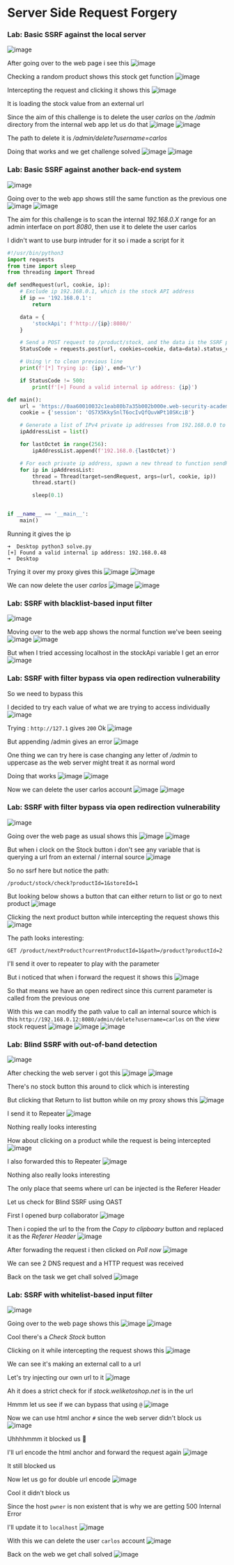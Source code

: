 # Server Side Request Forgery 

<h3> Lab: Basic SSRF against the local server </h3>

![image](https://github.com/h4ckyou/h4ckyou.github.io/assets/127159644/32997785-74fe-46ec-a190-4075db32ec9c)

After going over to the web page i see this
![image](https://github.com/h4ckyou/h4ckyou.github.io/assets/127159644/3cd6f9f7-7910-48bc-9d12-a47ac10ad906)

Checking a random product shows this stock get function
![image](https://github.com/h4ckyou/h4ckyou.github.io/assets/127159644/6cc8f8b0-d8cd-49de-839c-b42962b14a67)

Intercepting the request and clicking it shows this
![image](https://github.com/h4ckyou/h4ckyou.github.io/assets/127159644/2f4f356c-2839-4157-946c-f23483913339)

It is loading the stock value from an external url 

Since the aim of this challenge is to delete the user *carlos* on the */admin* directory from the internal web app let us do that
![image](https://github.com/h4ckyou/h4ckyou.github.io/assets/127159644/b1d984ff-4d0e-4f13-ba52-942d409a7fa5)
![image](https://github.com/h4ckyou/h4ckyou.github.io/assets/127159644/fb603606-d8cf-4ee7-aeb0-f6b876f84a2b)

The path to delete it is */admin/delete?username=carlos*

Doing that works and we get challenge solved
![image](https://github.com/h4ckyou/h4ckyou.github.io/assets/127159644/c5a88ce6-d848-4046-9adb-c1477d55340c)
![image](https://github.com/h4ckyou/h4ckyou.github.io/assets/127159644/9b984c07-8bae-4a36-adc3-4098a16b121a)


<h3> Lab: Basic SSRF against another back-end system </h3>

![image](https://github.com/h4ckyou/h4ckyou.github.io/assets/127159644/1d4db110-6343-48b3-94c3-3a3a35a3cb0e)

Going over to the web app shows still the same function as the previous one
![image](https://github.com/h4ckyou/h4ckyou.github.io/assets/127159644/fb7a87f4-8032-4308-aa57-e3032ff91635)
![image](https://github.com/h4ckyou/h4ckyou.github.io/assets/127159644/09c8cf2d-78c5-46e5-8c88-bf5162563c83)

The aim for this challenge is to scan the internal *192.168.0.X* range for an admin interface on port *8080*, then use it to delete the user carlos

I didn't want to use burp intruder for it so i made a script for it

```python
#!/usr/bin/python3
import requests
from time import sleep
from threading import Thread

def sendRequest(url, cookie, ip):
    # Exclude ip 192.168.0.1, which is the stock API address
    if ip == '192.168.0.1':
        return

    data = {
        'stockApi': f'http://{ip}:8080/'
    }

    # Send a POST request to /product/stock, and the data is the SSRF payload
    StatusCode = requests.post(url, cookies=cookie, data=data).status_code

    # Using \r to clean previous line
    print(f'[*] Trying ip: {ip}', end='\r')

    if StatusCode != 500:
        print(f'[+] Found a valid internal ip address: {ip}')

def main():
    url = 'https://0aa60010032c1eab80b7a35b002b000e.web-security-academy.net/product/stock'
    cookie = {'session': 'OS7X5KkySnlT6ocIvQfQuvWPt10SKciB'}

    # Generate a list of IPv4 private ip addresses from 192.168.0.0 to 192.168.0.255
    ipAddressList = list()

    for lastOctet in range(256):
        ipAddressList.append(f'192.168.0.{lastOctet}')

    # For each private ip address, spawn a new thread to function sendRequest(url, cookie, ip)
    for ip in ipAddressList:
        thread = Thread(target=sendRequest, args=(url, cookie, ip))
        thread.start()

        sleep(0.1)


if __name__ == '__main__':
    main()

```

Running it gives the ip 

```
➜  Desktop python3 solve.py
[+] Found a valid internal ip address: 192.168.0.48
➜  Desktop 
```

Trying it over my proxy gives this
![image](https://github.com/h4ckyou/h4ckyou.github.io/assets/127159644/8611e4a3-100e-4f61-86bd-aa343896efcf)
![image](https://github.com/h4ckyou/h4ckyou.github.io/assets/127159644/2cf4a98a-590d-46d3-aa80-37599f54db87)

We can now delete the user *carlos*
![image](https://github.com/h4ckyou/h4ckyou.github.io/assets/127159644/26b903b0-163f-4513-be3f-7ee33256f6f7)
![image](https://github.com/h4ckyou/h4ckyou.github.io/assets/127159644/23acecf1-27da-42ef-9b37-76f3803c2be9)

<h3> Lab: SSRF with blacklist-based input filter </h3>

![image](https://github.com/h4ckyou/h4ckyou.github.io/assets/127159644/486edb3d-bc92-48e8-b78d-d526adb663de)

Moving over to the web app shows the normal function we've been seeing
![image](https://github.com/h4ckyou/h4ckyou.github.io/assets/127159644/53f9dcf8-beeb-4cc1-b70e-cd683703291b)
![image](https://github.com/h4ckyou/h4ckyou.github.io/assets/127159644/555f291f-8e18-4542-bb81-3dbca2f9a461)

But when I tried accessing localhost in the stockApi variable I get an error
![image](https://github.com/h4ckyou/h4ckyou.github.io/assets/127159644/953fd872-21d7-47e8-bb38-5093f103f3f6)

<h3> Lab: SSRF with filter bypass via open redirection vulnerability </h3>

So we need to bypass this

I decided to try each value of what we are trying to access individually
![image](https://github.com/h4ckyou/h4ckyou.github.io/assets/127159644/5452ceec-c07f-401a-aa56-67a579a4fc5b)

Trying : `http://127.1` gives `200` Ok
![image](https://github.com/h4ckyou/h4ckyou.github.io/assets/127159644/c5e739a0-5c76-4e50-93c7-57bd261901c9)

But appending /admin gives an error
![image](https://github.com/h4ckyou/h4ckyou.github.io/assets/127159644/5b29c541-7bf5-460c-816c-7ac8e3624072)

One thing we can try here is case changing any letter of */admin* to uppercase as the web server might treat it as normal word

Doing that works
![image](https://github.com/h4ckyou/h4ckyou.github.io/assets/127159644/e161ad0e-51fe-45b4-80f1-149a42aed2f1)
![image](https://github.com/h4ckyou/h4ckyou.github.io/assets/127159644/739bfefe-9db6-418c-8215-a6b51ef65fd7)

Now we can delete the user carlos account
![image](https://github.com/h4ckyou/h4ckyou.github.io/assets/127159644/5317f144-dd12-47ac-be38-588d0e357ae6)
![image](https://github.com/h4ckyou/h4ckyou.github.io/assets/127159644/cb5cda62-d6fc-402a-b20b-61ccadfe486e)


<h3> Lab: SSRF with filter bypass via open redirection vulnerability </h3>
 
![image](https://github.com/h4ckyou/h4ckyou.github.io/assets/127159644/c8f0c3f4-0595-4ff1-a7b5-4b95fbe90549)

Going over the web page as usual shows this
![image](https://github.com/h4ckyou/h4ckyou.github.io/assets/127159644/08397187-b5b2-47b5-afeb-6e6160ec7377)
![image](https://github.com/h4ckyou/h4ckyou.github.io/assets/127159644/2b302250-5016-4480-84b4-230b938b33b8)

But when i clock on the Stock button i don't see any variable that is querying a url from an external / internal source
![image](https://github.com/h4ckyou/h4ckyou.github.io/assets/127159644/f3c7596a-d80e-4405-a2ec-5320dfae038b)

So no ssrf here but notice the path:

```
/product/stock/check?productId=1&storeId=1
```

But looking below shows a button that can either return to list or go to next product
![image](https://github.com/h4ckyou/h4ckyou.github.io/assets/127159644/6e4efeef-4ada-4062-9a66-adf15a77c08a)
 
 Clicking the next product button while intercepting the request shows this
 ![image](https://github.com/h4ckyou/h4ckyou.github.io/assets/127159644/655f87a8-3a19-48ef-b4b1-3fb55b3d0ac8)

The path looks interesting:

```
GET /product/nextProduct?currentProductId=1&path=/product?productId=2
```

I'll send it over to repeater to play with the parameter

But i noticed that when i forward the request it shows this
![image](https://github.com/h4ckyou/h4ckyou.github.io/assets/127159644/059419d3-b900-4b67-9ede-c07c3fdd8faf)

So that means we have an open redirect since this current parameter is called from the previous one

With this we can modify the path value to call an internal source which is this `http://192.168.0.12:8080/admin/delete?username=carlos` on the view stock request
![image](https://github.com/h4ckyou/h4ckyou.github.io/assets/127159644/00115dfe-ecac-4411-ada1-eeebd5ceff15)
![image](https://github.com/h4ckyou/h4ckyou.github.io/assets/127159644/b4f51be2-880c-4e08-89ee-206024bd1395)
![image](https://github.com/h4ckyou/h4ckyou.github.io/assets/127159644/ac21d5f2-66f3-4252-b803-3a03beb19744)


<h3> Lab: Blind SSRF with out-of-band detection </h3>

![image](https://github.com/h4ckyou/h4ckyou.github.io/assets/127159644/fdac9e03-a1cd-4184-b37d-caa8c0744e20)

After checking the web server i got this
![image](https://github.com/h4ckyou/h4ckyou.github.io/assets/127159644/1d73976b-f3af-44f4-b703-3a83899c48a4)
![image](https://github.com/h4ckyou/h4ckyou.github.io/assets/127159644/7a283f22-21ff-4a15-a516-4ef3fed31fd7)

There's no stock button this around to click which is interesting

But clicking that Return to list button while on my proxy shows this
![image](https://github.com/h4ckyou/h4ckyou.github.io/assets/127159644/56ddfcd5-cd0f-4c5f-93e8-7bef40c56eb0)

I send it to Repeater
![image](https://github.com/h4ckyou/h4ckyou.github.io/assets/127159644/402222e3-c751-458d-ae5c-8aa6631e7415)

Nothing really looks interesting

How about clicking on a product while the request is being intercepted
![image](https://github.com/h4ckyou/h4ckyou.github.io/assets/127159644/193dec96-e151-4edb-9c88-3b4d83122c75)

I also forwarded this to Repeater
![image](https://github.com/h4ckyou/h4ckyou.github.io/assets/127159644/b32f5b1a-7286-4047-b9a9-e94f2a681f5f)

Nothing also really looks interesting

The only place that seems where url can be injected is the Referer Header

Let us check for Blind SSRF using OAST

First I opened burp collaborator
![image](https://github.com/h4ckyou/h4ckyou.github.io/assets/127159644/47c7c14e-09c3-49d7-9bc9-78bfd20f2ef3)

Then i copied the url to the from the *Copy to clipboary* button and replaced it as the *Referer Header*
![image](https://github.com/h4ckyou/h4ckyou.github.io/assets/127159644/d028e1fa-6a4b-49b4-a98b-57caf9804491)

After forwading the request i then clicked on *Poll now*
![image](https://github.com/h4ckyou/h4ckyou.github.io/assets/127159644/0ed609d5-83e6-457a-aa40-2aafdac4a24c)

We can see 2 DNS request and a HTTP request was received 

Back on the task we get chall solved
![image](https://github.com/h4ckyou/h4ckyou.github.io/assets/127159644/d230915c-8d17-45a2-849d-352af5f4df6c)


<h3> Lab: SSRF with whitelist-based input filter </h3>

![image](https://github.com/h4ckyou/h4ckyou.github.io/assets/127159644/b792a925-7f65-4563-a802-6b134d2d19f8)

Going over to the web page shows this
![image](https://github.com/h4ckyou/h4ckyou.github.io/assets/127159644/4528c6c2-d2ee-4c59-8d8d-13b2d741fc25)
![image](https://github.com/h4ckyou/h4ckyou.github.io/assets/127159644/5f9b035d-91ed-489a-812c-d0950959e751)

Cool there's a *Check Stock* button 

Clicking on it while intercepting the request shows this
![image](https://github.com/h4ckyou/h4ckyou.github.io/assets/127159644/a81c9364-9c1c-4abf-9dfa-6dc785e68736)

We can see it's making an external call to a url

Let's try injecting our own url to it
![image](https://github.com/h4ckyou/h4ckyou.github.io/assets/127159644/965756c6-32bf-4fc1-a4a8-2d1235017a7e)

Ah it does a strict check for if *stock.weliketoshop.net* is in the url

Hmmm let us see if we can bypass that using `@`
![image](https://github.com/h4ckyou/h4ckyou.github.io/assets/127159644/ff385c92-409b-4c80-98b5-3bad75c3d51d)

Now we can use html anchor `#` since the web server didn't block us
![image](https://github.com/h4ckyou/h4ckyou.github.io/assets/127159644/0203d7e6-ebc4-4fa1-8ffe-e3d00369a7c6)

Uhhhhmmm it blocked us 🤔

I'll url encode the html anchor and forward the request again
![image](https://github.com/h4ckyou/h4ckyou.github.io/assets/127159644/1d6344a0-3921-49ab-b465-af729fd52c67)

It still blocked us 

Now let us go for double url encode
![image](https://github.com/h4ckyou/h4ckyou.github.io/assets/127159644/cb4dce24-5035-40e6-846b-eeef18b74e5b)

Cool it didn't block us

Since the host `pwner` is non existent that is why we are getting 500 Internal Error

I'll update it to `localhost`
![image](https://github.com/h4ckyou/h4ckyou.github.io/assets/127159644/bc2ac660-9dc1-4fa5-abd6-bb552f60d84d)

With this we can delete the user `carlos` account
![image](https://github.com/h4ckyou/h4ckyou.github.io/assets/127159644/76401b8a-c6f2-483d-9641-2612300a7c1f)

Back on the web we get chall solved
![image](https://github.com/h4ckyou/h4ckyou.github.io/assets/127159644/0c066a0d-688d-4ddc-8ef6-e4dc6549dbb2)
